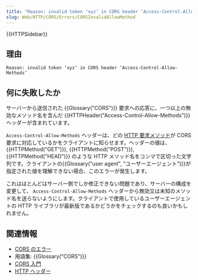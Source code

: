 ```yaml
---
title: "Reason: invalid token ‘xyz’ in CORS header ‘Access-Control-Allow-Methods’"
slug: Web/HTTP/CORS/Errors/CORSInvalidAllowMethod
---
```


{{HTTPSidebar}}

## 理由

```
Reason: invalid token ‘xyz’ in CORS header ‘Access-Control-Allow-Methods’
```

## 何に失敗したか

サーバーから送信された {{Glossary("CORS")}} 要求への応答に、一つ以上の無効なメソッド名を含んだ {{HTTPHeader("Access-Control-Allow-Methods")}} ヘッダーが含まれています。

`Access-Control-Allow-Methods` ヘッダーは、どの [HTTP 要求メソッド](/ja/docs/Web/HTTP/Methods)が CORS 要求に対応しているかをクライアントに知らせます。ヘッダーの値は、{{HTTPMethod("GET")}}, {{HTTPMethod("POST")}}, {{HTTPMethod("HEAD")}} のような HTTP メソッド名をコンマで区切った文字列です。クライアントの{{Glossary("user agent", "ユーザーエージェント")}}が指定された値を理解できない場合、このエラーが発生します。

これはほとんどはサーバー側でしか修正できない問題であり、サーバーの構成を変更して、 `Access-Control-Allow-Methods` ヘッダーから無効又は未知のメソッド名を送らないようにします。クライアントで使用しているユーザーエージェントの HTTP ライブラリが最新版であるかどうかをチェックするのも良いかもしれません。

## 関連情報

- [CORS のエラー](/ja/docs/Web/HTTP/CORS/Errors)
- 用語集: {{Glossary("CORS")}}
- [CORS 入門](/ja/docs/Web/HTTP/CORS)
- [HTTP ヘッダー](/ja/docs/Web/HTTP/Headers)
